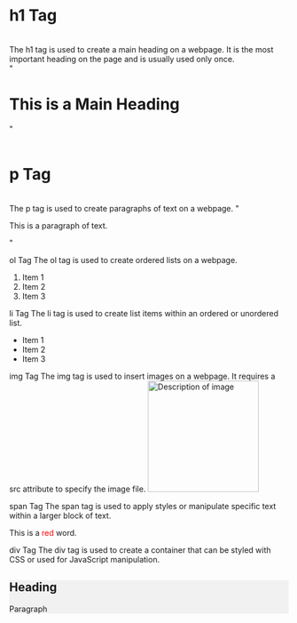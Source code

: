 <h1>h1 Tag</h1><br />
The h1 tag is used to create a main heading on a webpage. It is the most important heading on the page and is usually used only once.<br />
"<h1>This is a Main Heading</h1>"
<br /><br />
<h1>p Tag</h1><br />
The p tag is used to create paragraphs of text on a webpage.
"<p>This is a paragraph of text.</p>"

ol Tag
The ol tag is used to create ordered lists on a webpage.
<ol>
  <li>Item 1</li>
  <li>Item 2</li>
  <li>Item 3</li>
</ol>

li Tag
The li tag is used to create list items within an ordered or unordered list.
<ul>
  <li>Item 1</li>
  <li>Item 2</li>
  <li>Item 3</li>
</ul>

img Tag
The img tag is used to insert images on a webpage. It requires a src attribute to specify the image file.
<img src="image.jpg" alt="Description of image" width="200" height="200">

span Tag
The span tag is used to apply styles or manipulate specific text within a larger block of text.
<p>This is a <span style="color: red;">red</span> word.</p>

div Tag
The div tag is used to create a container that can be styled with CSS or used for JavaScript manipulation.
<div style="background-color: #f1f1f1;"> 
  <h2>Heading</h2>
  <p>Paragraph</p>
</div> 